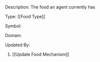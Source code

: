 Description: The food an agent currently has

Type: [[Food Type]]

Symbol: 

Domain: 

Updated By:
1. [[Update Food Mechanism]]

